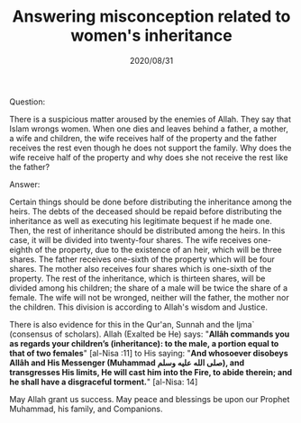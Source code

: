 ﻿---
layout: post
title: "Answering misconception related to women's inheritance"
publisher: "alsalafiyyah@icloud.com"
source: "Fatawa Al-Lajnah Ad-Da'imah no. 6290-6"
hijri: Muharram 12, 1442 AH
date: 2020/08/31
category: [inheritance, women]
shaykhs: 
 - Shaykh Abdul-Aziz ibn Baz
 - Shaykh Abdullah ibn Ghudayyan
 - Shaykh Abdul-Razzaq al-Afify
 - Shaykh Abdullah ibn Qa'ud
---

Question:

There is a suspicious matter aroused by the enemies of Allah. They say that Islam wrongs women. When one dies and leaves behind a father, a mother, a wife and children, the wife receives half of the property and the father receives the rest even though he does not support the family. Why does the wife receive half of the property and why does she not receive the rest like the father?

Answer:

Certain things should be done before distributing the inheritance among the heirs. The debts of the deceased should be repaid before distributing the inheritance as well as executing his legitimate bequest if he made one. Then, the rest of inheritance should be distributed among the heirs. In this case, it will be divided into twenty-four shares. The wife receives one-eighth of the property, due to the existence of an heir, which will be three shares. The father receives one-sixth of the property which will be four shares. The mother also receives four shares which is one-sixth of the property. The rest of the inheritance, which is thirteen shares, will be divided among his children; the share of a male will be twice the share of a female. The wife will not be wronged, neither will the father, the mother nor the children. This division is according to Allah's wisdom and Justice.

There is also evidence for this in the Qur'an, Sunnah and the Ijma` (consensus of scholars). Allah (Exalted be He) says: "**Allâh commands you as regards your children’s (inheritance): to the male, a portion equal to that of two females**" [al-Nisa :11] to His saying: "**And whosoever disobeys Allâh and His Messenger (Muhammad صلى الله عليه وسلم), and transgresses His limits, He will cast him into the Fire, to abide therein; and he shall have a disgraceful torment.**" [al-Nisa: 14]

May Allah grant us success. May peace and blessings be upon our Prophet Muhammad, his family, and Companions.
